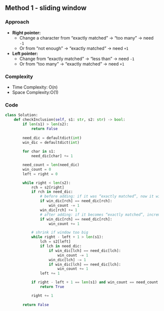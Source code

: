## Method 1 - sliding window
### Approach
- **Right pointer:**
	- Change a character from “exactly matched” → “too many” → need `-1`
	- Or from “not enough” → “exactly matched” → need `+1`
- **Left pointer:**
	- Change from “exactly matched” → “less than” → need `-1`
	- Or from “too many” → “exactly matched” → need `+1`
### Complexity
- Time Complexity: O(n)
- Space Complexity:O(1)
### Code
```python
class Solution:
    def checkInclusion(self, s1: str, s2: str) -> bool:
        if len(s1) > len(s2):
            return False
        
        need_dic = defaultdict(int)
        win_dic = defaultdict(int)
        
        for char in s1:
            need_dic[char] += 1

        need_count = len(need_dic)
        win_count = 0
        left = right = 0

        while right < len(s2):
            rch = s2[right]
            if rch in need_dic:
                # before adding: if it was “exactly matched”, now it will be “too many”
                if win_dic[rch] == need_dic[rch]:
                    win_count -= 1
                win_dic[rch] += 1
                # after adding: if it becomes “exactly matched”, increment
                if win_dic[rch] == need_dic[rch]:
                    win_count += 1

            # shrink if window too big
            while right - left + 1 > len(s1):
                lch = s2[left]
                if lch in need_dic:
                    if win_dic[lch] == need_dic[lch]:
                        win_count -= 1
                    win_dic[lch] -= 1
                    if win_dic[lch] == need_dic[lch]:
                        win_count += 1
                left += 1

            if right - left + 1 == len(s1) and win_count == need_count:
                return True

            right += 1
        
        return False
```
